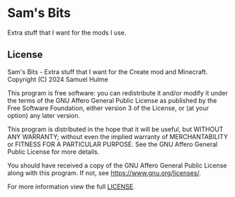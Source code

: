 # Sam's Bits

Extra stuff that I want for the mods I use.

## License

Sam's Bits - Extra stuff that I want for the Create mod and Minecraft.
Copyright (C) 2024  Samuel Hulme

This program is free software: you can redistribute it and/or modify
it under the terms of the GNU Affero General Public License as published
by the Free Software Foundation, either version 3 of the License, or
(at your option) any later version.

This program is distributed in the hope that it will be useful,
but WITHOUT ANY WARRANTY; without even the implied warranty of
MERCHANTABILITY or FITNESS FOR A PARTICULAR PURPOSE.  See the
GNU Affero General Public License for more details.

You should have received a copy of the GNU Affero General Public License
along with this program.  If not, see <https://www.gnu.org/licenses/>.

For more information view the full [LICENSE](./LICENSE).